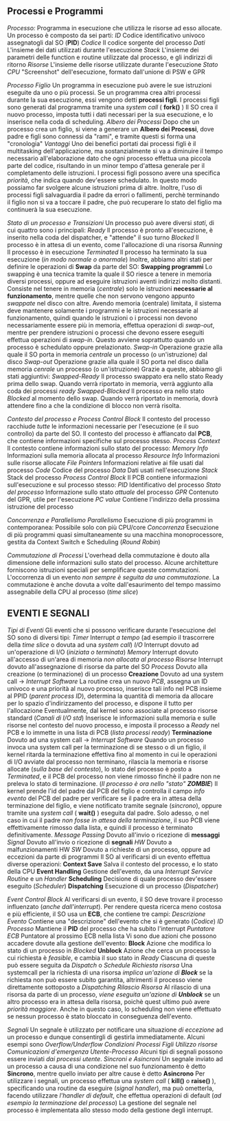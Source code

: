 **Processi e Programmi**
---
*Processo:*
	Programma in esecuzione che utilizza le risorse ad esso allocate.
	Un processo è composto da sei parti:
	*ID*
		Codice identificativo univoco assegnatogli dal SO (**PID**)
	*Codice*
		Il codice sorgente del processo
	*Dati*
		L'insieme dei dati utilizzati durante l'esecuzione
	*Stack*
		L'insieme dei parametri delle function e routine utilizzate dal processo, e gli indirizzi di ritorno
	*Risorse*
		L'insieme delle risorse utilizzate durante l'esecuzione
	*Stato CPU*
		"Screenshot" dell'esecuzione, formato dall'unione di PSW e GPR

*Processo Figlio*
	Un programma in esecuzione può avere le sue istruzioni eseguite da uno o più processi. Se un programma crea altri processi durante la sua esecuzione, essi vengono detti **processi figli**.
	I processi figli sono generati dal programma tramite una *system call* ( **fork()** )
	Il SO crea il nuovo processo, imposta tutti i dati necessari per la sua esecuzione, e lo inserisce nella coda di scheduling.
	*Albero dei Processi*
		Dopo che un processo crea un figlio, si viene a generare un **Albero dei Processi**, dove padre e figli sono connessi da "rami", e tramite questi si forma una "cronologia"
	*Vantaggi*
		Uno dei benefici portati dai processi figli è il multitasking dell'applicazione, ma sostanzialmente si va a diminuire il tempo necessario all'elaborazione dato che ogni processo effettua una piccola parte del codice, risultando in un minor tempo d'attesa generale per il completamento delle istruzioni.
	I processi figli possono avere una specifica *priorità*, che indica quando dev'essere schedulato. In questo modo possiamo far svolgere alcune istruzioni prima di altre.
	Inoltre, l'uso di processi figli salvaguardia il padre da errori o fallimenti, perchè terminando il figlio non si va a toccare il padre, che può recuperare lo stato del figlio ma continuerà la sua esecuzione.

*Stato di un processo e Transizioni*
	Un processo può avere diversi *stati*, di cui quattro sono i principali:
	*Ready*
		Il processo è pronto all'esecuzione, è inserito nella coda del dispatcher, e "attende" il suo turno
	*Blocked*
		Il processo è in attesa di un evento, come l'allocazione di una risorsa
	*Running*
		Il processo è in esecuzione
	*Terminated*
		Il processo ha terminato la sua esecuzione (*in modo normale o anormale*)
	Inoltre, abbiamo altri stati per definire le operazioni di **Swap** da parte del SO:
	**Swapping programmi**
		Lo swapping è una tecnica tramite la quale il SO riesce a tenere in memoria diversi processi, oppure ad eseguire istruzioni aventi indirizzi molto distanti. Consiste nel tenere in memoria (*centrale*) solo le istruzioni **necessarie al funzionamento**, mentre quelle che non servono vengono appunto *swappate* nel disco con altre. Avendo memoria (centrale) limitata, il sistema deve mantenere solamente i programmi e le istruzioni necessarie al funzionamento, quindi quando le istruzioni o i processi non devono necessariamente essere più in memoria, effettua operazioni di *swap-out*, mentre per prendere istruzioni o processi che devono essere eseguiti effettua operazioni di *swap-in*. Questo avviene soprattutto quando un processo è schedulato oppure prelazionato.
		*Swap-in*
			Operazione grazie alla quale il SO porta in memoria *centrale* un processo (o un'istruzione) dal disco
		*Swap-out*
			Operazione grazie alla quale il SO porta nel disco dalla memoria *cenrale* un processo (o un'istruzione)
	Grazie a queste, abbiamo gli stati aggiuntivi:
	*Swapped-Ready*
		Il processo swappato era nello stato Ready prima dello swap. Quando verrà riportato in memoria, verrà aggiunto alla coda dei processi *ready*
	*Swapped-Blocked*
		Il processo era nello stato *Blocked* al momento dello swap. Quando verrà riportato in memoria, dovrà attendere fino a che la condizione di blocco non verrà risolta.

*Contesto del processo e Process Control Block*
	Il contesto del processo racchiude *tutte* le informazioni necessarie per l'esecuzione (e il suo controllo) da parte del SO.
	Il contesto del processo è affiancato dal **PCB**, che contiene informazioni specifiche sul processo stesso.
	*Process Context*
		Il contesto contiene informazioni sullo stato del processo:
		*Memory Info*
			Informazioni sulla memoria allocata al processo
		*Resource Info*
			Informazioni sulle risorse allocate
		*File Pointers*
			Informazioni relative ai file usati dal processo
		*Code*
			Codice del processo
		*Data*
			Dati usati nell'esecuzione
		*Stack*
			Stack del processo
	*Process Control Block*
		Il PCB contiene informazioni sull'esecuzione e sul processo stesso:
		*PID*
			Identificativo del processo
		*Stato del processo*
			Informazione sullo stato *attuale* del processo
		*GPR*
			Contenuto del GPR, utile per l'esecuzione
		*PC value*
			Contiene l'indirizzo della prossima istruzione del processo

*Concorrenza e Parallelismo*
	*Parallelismo*
		Esecuzione di più programmi in contemporanea: Possibile solo con più CPU/core
	*Concorrenza*
		Esecuzione di più programmi quasi simultaneamente su una macchina monoprocessore, gestita da Context Switch e Scheduling (*Round Robin*)

*Commutazione di Processi*
	L'overhead della commutazione è douto alla dimensione delle informazioni sullo stato del processo.
	Alcune architetture forniscono istruzioni speciali per semplificare queste commutazioni.
	L'occorrenza di un evento *non sempre è seguita da una commutazione*.
	La commutazione è anche dovuta a volte dall'esaurimento del tempo massimo assegnabile della CPU al processo (*time slice*)

**EVENTI** E SEGNALI
---

*Tipi di Eventi*
	Gli eventi che si possono verificare durante l'esecuzione del SO sono di diversi tipi:
	*Timer*
		Interrupt *a tempo* (ad esempio il trascorrere della *time slice* o dovuta ad una *system call*)
	*I/O*
		Interrupt dovuto ad un'operazione di I/O (*iniziata o terminata*)
	*Memory*
		Interrupt dovuto all'accesso di un'area di memoria *non allocata al processo*
	*Risorse*
		Interrupt dovuto all'assegnazione di risorse da parte del SO
	*Process*
		Dovuto alla creazione (o terminazione) di un processo
		**Creazione**
			Dovuto ad una system call -> *Interrupt Software*
			La routine crea un nuovo *PCB*, assegna un ID univoco e una priorità al nuovo processo, inserisce tali info nel PCB insieme al PPID (*parent process ID*), determina la quantità di memoria da allocare per lo spazio d'indirizzamento del processo, e dispone il tutto per l'allocazione
			Eventualmente, dal kernel sono associate al processo risorse standard (*Canali di I/O std*)
			Inserisce le informazioni sulla memoria e sulle risorse nel contesto del nuovo processo, e imposta il processo a *Ready* nel PCB e lo immette in una lista di PCB (*lista processi ready*)
		**Terminazione**
			Dovuto ad una system call -> *Interrupt Software*
			Quando un processo invoca una system call per la terminazione di se stesso o di un figlio, il kernel ritarda la terminazione effettiva fino al momento in cui le operazioni di I/O avviate dal processo non terminano, rilascia la memoria e risorse allocate (*sulla base del contesto*), lo stato del processo è posto a *Terminated*, e il PCB del processo non viene rimosso finchè il padre non ne preleva lo stato di terminazione. (*Il processo è ora nello "stato" **ZOMBIE***)
			Il kernel prende l'id del padre dal PCB del figlio e controlla il campo *info evento* del PCB del padre per verificare se il padre era in attesa della terminazione del figlio, e viene notificato tramite segnale (*sincrono*), oppure tramite una *system call* ( **wait()** ) eseguita dal padre.
			Solo adesso, o nel caso in cui il padre *non fosse in attesa della terminazione*, il suo PCB viene effettivamente rimosso dalla lista, e quindi il processo è terminato definitivamente.
	*Message Passing*
		Dovuto all'invio o ricezione di **messaggi**
	*Signal*
		Dovuto all'invio o ricezione di **segnali**
	*HW*
		Dovuto a malfunzionamenti HW
	*SW*
		Dovuto a richieste di un processo, oppure ad eccezioni da parte di programmi
	Il SO al verificarsi di un evento effettua diverse operazioni:
	**Context Save**
		Salva il contesto del processo, e lo stato della CPU
	**Event Handling**
		Gestione dell'evento, da una *Interrupt Service Routine* e un *Handler*
	**Scheduling**
		Decisione di quale processo dev'essere eseguito (*Scheduler*)
	**Dispatching**
		Esecuzione di un processo (*Dispatcher*)

*Event Control Block*
	Al verificarsi di un evento, il SO deve trovare il processo influenzato (*anche dall'interrupt*).
	Per rendere questa ricerca meno costosa e più efficiente, il SO usa un **ECB**, che contiene tre campi:
	*Descrizione Evento*
		Contiene una "descrizione" dell'evento che si è generato (*Codice*)
	*ID Processo*
		Mantiene il **PID** del processo che ha subito l'interrupt
	*Puntatore ECB*
		Puntatore al prossimo ECB nella lista
	Vi sono due azioni che possono accadere dovute alla gestione dell'evento:
	**Block**
		Azione che modifica lo stato di un processo in *Blocked*
	**Unblock**
		Azione che cerca un processo la cui richiesta è *feasible*, e cambia il suo stato in *Ready*
	Ciascuna di queste può essere seguita da *Dispatch* o *Schedule*
		*Richiesta risorsa*
			Una systemcall per la richiesta di una risorsa *implica un'azione di **Block*** se la richiesta non può essere subito garantita, altrimenti il processo viene direttamente sottoposto a *Dispatching*
		*Rilascio Risorsa*
			Al rilascio di una risorsa da parte di un processo, *viene eseguita un'azione di **Unblock*** se un altro processo era in attesa della risorsa, poichè quest ultimo può avere *priorità maggiore*. Anche in questo caso, lo scheduling non viene effettuato se nessun processo è stato bloccato in conseguenza dell'evento.

*Segnali*
	Un segnale è utilizzato per notificare una situazione *di eccezione* ad un processo e dunque consentirgli di gestirla immediatamente.
	Alcuni esempi sono
		*Overflow/Underflow*
		*Condizioni Processi Figli*
		*Utilizzo risorse*
		*Comunicazioni d'emergenza Utente-Processo*
	Alcuni tipi di segnali possono essere inviati *dai processi utente*. 
	*Sincroni e Asincroni*
		Un segnale inviato ad un processo a causa di una condizione nel suo funzionamento è detto **Sincrono**, mentre quello inviato per altre cause è detto **Asincrono**
	Per utilizzare i segnali, un processo effettua una *system call* ( **kill()** o **raise()** ), specificando una routine da eseguire (*signal handler*), ma può ometterla, facendo utilizzare *l'handler di default*, che effettua operazioni di default (*ad esempio la terminazione del processo*)
	La gestione del segnale nel processo è implementata allo stesso modo della gestione degli interrupt.

